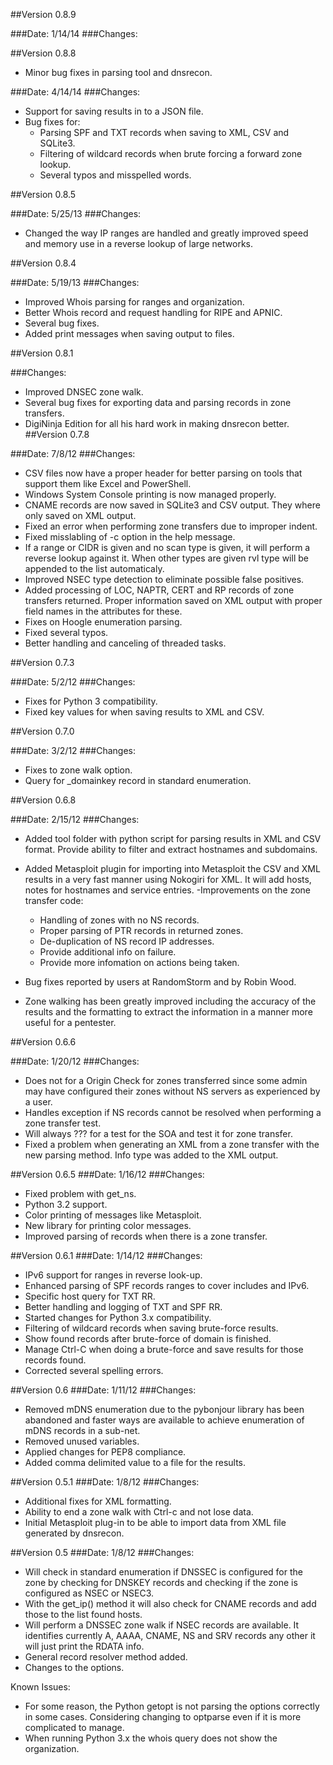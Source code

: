 ##Version 0.8.9

###Date: 1/14/14
###Changes:

##Version 0.8.8
- Minor bug fixes in parsing tool and dnsrecon.

###Date: 4/14/14
###Changes:
- Support for saving results in to a JSON file.
- Bug fixes for:
    - Parsing SPF and TXT records when saving to XML, CSV and SQLite3.
    - Filtering of wildcard records when brute forcing a forward zone lookup.
    - Several typos and misspelled words.

##Version 0.8.5

###Date: 5/25/13
###Changes:
- Changed the way IP ranges are handled and greatly improved speed and memory use in a reverse lookup of large networks.

##Version 0.8.4

###Date: 5/19/13
###Changes:
- Improved Whois parsing for ranges and organization.
- Better Whois record and request handling for RIPE and APNIC.
- Several bug fixes.
- Added print messages when saving output to files.


##Version 0.8.1

###Changes:
- Improved DNSEC zone walk.
- Several bug fixes for exporting data and parsing records in zone transfers.
- DigiNinja Edition for all his hard work in making dnsrecon better.
##Version 0.7.8

###Date: 7/8/12
###Changes:
- CSV files now have a proper header for better parsing on tools that support them like Excel and PowerShell.
- Windows System Console printing is now managed properly.
- CNAME records are now saved in SQLite3 and CSV output. They where only saved on XML output.
- Fixed an error when performing zone transfers due to improper indent.
- Fixed misslabling of -c option in the help message.
- If a range or CIDR is given and no scan type is given, it will perform a reverse lookup against it. When other types are given rvl type will be appended to the list automaticaly.
- Improved NSEC type detection to eliminate possible false positives.
- Added processing of LOC, NAPTR, CERT and RP records of zone transfers returned. Proper information saved on XML output with proper field names in the attributes for these.
- Fixes on Hoogle enumeration parsing.
- Fixed several typos.
- Better handling and canceling of threaded tasks.

##Version 0.7.3

###Date: 5/2/12
###Changes:
- Fixes for Python 3 compatibility.
- Fixed key values for when saving results to XML and CSV.

##Version 0.7.0

###Date: 3/2/12
###Changes:
- Fixes to zone walk option.
- Query for _domainkey record in standard enumeration.

##Version 0.6.8

###Date: 2/15/12
###Changes:
- Added tool folder with python script for parsing results in XML and CSV format. Provide ability to filter and extract hostnames and subdomains.
- Added Metasploit plugin for importing into Metasploit the CSV and XML results in a very fast manner using Nokogiri for XML. It will add hosts, notes for hostnames and service entries.
-Improvements on the zone transfer code:

	- Handling of zones with no NS records.
	- Proper parsing of PTR records in returned zones.
	- De-duplication of NS record IP addresses.
	- Provide additional info on failure.
	- Provide more infomation on actions being taken.

- Bug fixes reported by users at RandomStorm and by Robin Wood.
- Zone walking has been greatly improved including the accuracy of the results and the formatting to extract the information in a manner more useful for a pentester.

##Version 0.6.6

###Date: 1/20/12
###Changes:
- Does not for a Origin Check for zones transferred since some admin may have configured their zones without NS servers as experienced by a user.
- Handles exception if NS records cannot be resolved when performing a zone transfer test.
- Will always ??? for a test for the SOA and test it for zone transfer.
- Fixed a problem when generating an XML from a zone transfer with the new parsing method. Info type was added to the XML output.

##Version 0.6.5
###Date: 1/16/12
###Changes:
- Fixed problem with get_ns.
- Python 3.2 support.
- Color printing of messages like Metasploit.
- New library for printing color messages.
- Improved parsing of records when there is a zone transfer.

##Version 0.6.1
###Date: 1/14/12
###Changes:
- IPv6 support for ranges in reverse look-up.
- Enhanced parsing of SPF records ranges to cover includes and IPv6.
- Specific host query for TXT RR.
- Better handling and logging of TXT and SPF RR.
- Started changes for Python 3.x compatibility.
- Filtering of wildcard records when saving brute-force  results.
- Show found records after brute-force of domain is finished.
- Manage Ctrl-C when doing a brute-force and save results for those records found.
- Corrected several spelling errors.

##Version 0.6
###Date: 1/11/12
###Changes:
- Removed mDNS enumeration due to the pybonjour library has been abandoned and faster ways are available to achieve enumeration of mDNS records in a sub-net.
- Removed unused variables.
- Applied changes for PEP8 compliance.
- Added comma delimited value to a file for the results.

##Version 0.5.1
###Date: 1/8/12
###Changes:
- Additional fixes for XML formatting.
- Ability to end a zone walk with Ctrl-c and not lose data.
- Initial Metasploit plug-in to be able to import data from XML file generated by dnsrecon.

##Version 0.5
###Date: 1/8/12
###Changes:
- Will check in standard enumeration if DNSSEC is configured for the zone by checking for DNSKEY records and checking if the zone is configured as NSEC or NSEC3.
- With the get_ip() method it will also check for CNAME records and add those to the list found hosts.
- Will perform a DNSSEC zone walk if NSEC records are available. It identifies currently A, AAAA, CNAME, NS and SRV records any other it will just print the RDATA info.
- General record resolver method added.
- Changes to the options.

Known Issues:
- For some reason, the Python getopt is not parsing the options correctly in some cases. Considering changing to optparse even if it is  more complicated to manage.
- When running Python 3.x the whois query does not show the organization.
